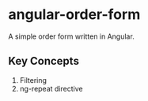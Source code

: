 # angular-order-form
A simple order form written in Angular.

## Key Concepts

1. Filtering
2. ng-repeat directive